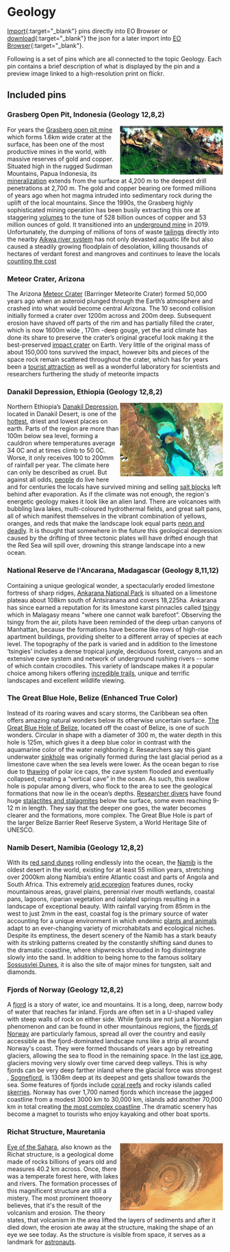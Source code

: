 # Geology

[Import](https://apps.sentinel-hub.com/eo-browser/?sharedPinsListId=dc05bd69-491f-4fd0-8c5d-e54d25f8a5d3){:target="_blank"} pins directly into EO Browser or [download](Geology.json){:target="_blank"} the json for a later import into [EO Browser](https://apps.sentinel-hub.com/eo-browser/?zoom=10&lat=41.9&lng=12.5&themeId=DEFAULT-THEME){:target="_blank"}.

Following is a set of pins which are all connected to the topic Geology. Each pin contains a brief description of what is displayed by the pin and a preview image linked to a high-resolution print on flickr.

## Included pins 

### Grasberg Open Pit, Indonesia (Geology 12,8,2)

[<img src="fig/Grasbergs_Open_Pit_thumbnail.jpg" align="right" width="240">](https://www.flickr.com/photos/sentinelhub/49657209443/in/dateposted/)For years the [Grasberg open pit mine](https://courses.lumenlearning.com/geology/chapter/reading-open-pit-mining/)  which forms 1.6km wide crater at the surface, has been one of the most productive mines in the world, with massive reserves of gold and copper. Situated high in the rugged Sudirman Mountains, Papua Indonesia, its [mineralization](https://www.sciencedirect.com/science/article/abs/pii/037567429490023X) extends from the surface at 4,200 m to the deepest drill penetrations at 2,700 m. The gold and copper bearing ore formed millions of years ago when hot magma intruded into sedimentary rock during the uplift of the local mountains.  Since the 1990s, the Grasberg highly sophisticated mining operation  has been busily extracting this ore at staggering [volumes](https://www.mining-technology.com/projects/grasbergopenpit/)  to the tune of  528 billion ounces of copper and 53 million ounces of gold.  It transitioned into an [underground mine](https://www.nsenergybusiness.com/projects/grasberg-block-cave-underground-mine/) in 2019. Unfortunately, the dumping of millions of tons of waste [tailings](https://www.tailings.info/basics/tailings.htm) directly into the nearby [Ajkwa river system](https://earthworks.org/stories/ajkwa-estuary/) has not only devasted aquatic life but also caused a steadily growing floodplain of desolation, killing thousands of hectares of verdant forest and mangroves and continues to leave the locals [counting the cost](https://theinsiderstories.com/indonesia-will-summon-freeport-on-environmental-damage/)

### Meteor Crater, Arizona

The Arizona [Meteor Crater](https://www.meteorite.com/meteor-crater/) (Barringer Meteorite Crater) formed 50,000 years ago when an asteroid plunged through the Earth’s atmosphere and crashed into what would become central Arizona. The 10 second collision initially formed a crater over 1200m across and 200m deep. Subsequent erosion have shaved off parts of the rim and has partially filled the crater, which is now 1600m wide , 170m -deep gouge, yet the arid climate has done its share to preserve the crater’s original graceful look making it the best-preserved [impact crater](https://en.wikipedia.org/wiki/Impact_crater#:~:text=An%20impact%20crater%20is%20an,impact%20of%20a%20smaller%20body.) on Earth. Very little of the original mass of about 150,000 tons survived the impact, however bits and pieces of the space rock remain scattered throughout the crater, which has for years been a [tourist attraction](https://meteorcrater.com/) as well as a wonderful laboratory for scientists and researchers furthering the study of meteorite impacts

### Danakil Depression, Ethiopia (Geology 12,8,2)

[<img src="fig/Denakil_Depression_thumbnail.jpg" align="right" width="240">](https://www.flickr.com/photos/sentinelhub/50082066913/in/dateposted/)Northern Ethiopia’s [Danakil Depression](https://earthobservatory.nasa.gov/images/84239/curiosities-of-the-danakil-depression), located in Danakil Desert, is one of the [hottest](https://www.autoeurope.co.uk/travel-blog/the-worlds-coldest-and-warmest-places/), driest and lowest places on earth. Parts of the region are more than 100m below sea level, forming a cauldron where temperatures average 34 0C and at times climb to 50 0C. Worse, it only receives 100 to 200mm of rainfall per year. The climate here can only be described as cruel. But against all odds, [people](http://www.bbc.com/earth/story/20160614-the-people-and-creatures-living-in-earths-hottest-place) do live here and for centuries the locals have survived mining and selling [salt blocks](https://www.fairplanet.org/story/the-hottest-place-on-earth-the-salt-mines-of-danakil-depression/) left behind after evaporation. As if the climate was not enough, the region's energetic geology makes it look like an alien land. There are volcanoes with bubbling lava lakes, multi-coloured hydrothermal fields, and great salt pans, all of which manifest themselves in the vibrant combination of yellows, oranges, and reds that make the landscape look equal parts [neon and deadly](https://www.bbc.com/future/article/20170803-in-earths-hottest-place-life-has-been-found-in-pure-acid). It is thought that somewhere in the future this geological depression caused by the drifting of three tectonic plates will have drifted enough that the Red Sea will spill over, drowning this strange landscape into a new ocean. 

### National Reserve de l'Ancarana, Madagascar (Geology 8,11,12)

Containing a unique geological wonder, a spectacularly eroded limestone fortress of sharp ridges, [Ankarana National Park](https://www.madacamp.com/Ankarana_National_Park) is situated on a limestone plateau about 108km south of Antsiranana and covers 18,225ha. Ankarana has since earned a reputation for its limestone karst pinnacles called [tsingy](https://madagascar-tourisme.com/en/what-to-do/fauna-and-flora/tsingy/)  which  in Malagasy means "where one cannot walk barefoot”. Observing the tsingy from the air, pilots have been reminded of the deep urban canyons of Manhattan, because the formations have become like rows of high-rise apartment buildings, providing shelter to a different array of species at each level. The topography of the park is varied and in addition to the limestone ‘tsingies’ includes a dense tropical jungle, deciduous forest, canyons and an extensive cave system and network of underground rushing rivers -- some of which contain crocodiles. This variety of landscape makes it a popular choice among hikers offering [incredible trails](https://www.naturalworldsafaris.com/africa/madagascar/ankarana-national-park), unique and terrific landscapes and excellent wildlife viewing.

### The Great Blue Hole, Belize (Enhanced True Color)

Instead of its roaring waves and scary storms, the Caribbean sea often offers amazing natural wonders below its otherwise uncertain surface. [The Great Blue Hole of Belize](https://www.marineinsight.com/environment/what-is-the-great-blue-hole-of-belize/), located off the coast of Belize, is one of such wonders. Circular in shape with a diameter of 300 m, the water depth in this hole is 125m, which gives it a deep blue color in contrast with the aquamarine color of the water neighboring it. 
Researchers say this giant underwater [sinkhole](https://www.usgs.gov/special-topic/water-science-school/science/sinkholes?qt-science_center_objects=0#qt-science_center_objects) was originally formed during the last glacial period as a limestone cave when the sea levels were lower. As the ocean began to rise due to [thawing](https://www.nationalgeographic.com/environment/global-warming/big-thaw/) of polar ice caps, the cave system flooded and eventually collapsed, creating a “vertical cave” in the ocean. As such, this swallow hole is popular among divers, who flock to the area to see the geological formations that now lie in the ocean’s depths.
[Researcher divers](https://geographical.co.uk/people/explorers/item/3132-explore-belize-blue-hole) have found huge [stalactites and stalagmites](https://oceanexplorer.noaa.gov/facts/stalactite.html) below the surface, some even reaching 9-12 m in length.  They say that the deeper one goes, the water becomes clearer and the formations, more complex. The Great Blue Hole is part of the larger Belize Barrier Reef Reserve System, a World Heritage Site of UNESCO.

### Namib Desert, Namibia (Geology 12,8,2)

With its [red sand dunes](https://www.earthmagazine.org/article/travels-geology-desert-geology-namibia-writer-and-her-father-explore-otherworldly-dunes) rolling endlessly into the ocean, the [Namib](https://www.rovos.com/the-namib-desert) is the oldest desert in the world, existing for at least 55 million years, stretching over 2000km along Namibia‘s entire Atlantic coast and parts of Angola and South Africa. This extremely [arid ecoregion](https://www.worldwildlife.org/ecoregions/at1315) features dunes, rocky mountainous areas, gravel plains, perennial river mouth wetlands, coastal pans, lagoons, riparian vegetation and isolated springs resulting in a landscape of exceptional beauty. With rainfall varying from 85mm in the west to just 2mm in the east, coastal fog is the primary source of water accounting for a unique environment in which endemic [plants and animals](https://www.britannica.com/place/Namib#ref37004) adapt to an ever-changing variety of microhabitats and ecological niches. Despite its emptiness, the desert scenery of the Namib has a stark beauty with its striking patterns created by the constantly shifting sand dunes to the dramatic coastline, where shipwrecks shrouded in fog disintegrate slowly into the sand. In addition to being home to the famous solitary [Sossusvlei Dunes](https://www.sossusvlei.org/about/), it is also the site of major mines for tungsten, salt and diamonds.

### Fjords of Norway (Geology 12,8,2)

A [fjord](https://www.visitflam.com/editorial-content/everything-you-should-know-about-the-fjords-of-norway/?referrer=4464&gclid=Cj0KCQjw6ar4BRDnARIsAITGzlAyf5HypXDOQeJ4RTYb1M0hft5j1lpMTFV0qZcktbYwBuaVyK2iYe0aAvi1EALw_wcB) is a story of water, ice and mountains. It is a long, deep, narrow body of water that reaches far inland. Fjords are often set in a U-shaped valley with steep walls of rock on either side. While fjords are not just a Norwegian phenomenon and can be found in other mountainous regions, the [fjords of Norway](https://en.wikivoyage.org/wiki/Fjords_of_Norway) are particularly famous, spread all over the country and easily accessible as the fjord-dominated landscape runs like a strip all around Norway's coast. They were formed thousands of years ago by retreating glaciers, allowing the sea to flood in the remaining space. In the last [ice age](https://en.wikipedia.org/wiki/Ice_age), glaciers moving  very slowly over time carved deep valleys. This is why fjords can be very deep farther inland where the glacial force was strongest , [Sognefjord](https://www.visitflam.com/activities/fjord-cruise-sognefjord/), is 1308m deep at its deepest and gets shallow towards the sea. Some features of fjords include [coral reefs](https://marinelab.fsu.edu/labs/brooke/research/deep-sea-corals/norwegian-fjords/) and rocky islands called [skerries](https://en.wiktionary.org/wiki/skerry). Norway has over 1,700 named fjords which increase the jagged coastline from a modest 3000 km to 30,000 km, islands add another 70,000 km  in total creating [the most complex coastline](https://www.google.com/maps/place/Norway/@66.134237,16.2021192,5z/data=!4m5!3m4!1s0x461268458f4de5bf:0xa1b03b9db864d02b!8m2!3d60.472024!4d8.468946) .The dramatic scenery has become a magnet to tourists who enjoy kayaking and other boat sports.

### Richat Structure, Mauretania

[<img src="fig/Richat_Structure_thumbnail.jpg" align="right" width="240">](https://www.flickr.com/photos/sentinelhub/49657367588/in/album-72157714991542468/)[Eye of the Sahara](http://geologyscience.com/gallery/eye-of-the-sahara-or-richat-structure/), also known as the Richat structure, is a geological dome made of rocks billions of years old and measures 40.2 km across. Once, there was a temperate forest here, with lakes and rivers. The formation processes of this magnificent structure are still a mistery. The most prominent thoeory believes, that it's the result of the volcanism and erosion. The theory states, that volcanism in the area lifted the layers of sediments and after it died down, the erosion ate away at the structure, making the shape of an eye we see today. As the structure is visible from space, it serves as a landmark for [astronauts](http://www.lovethesepics.com/2011/04/earths-bulls-eye-the-eye-of-africa-landmark-for-astronauts-14-pics/).
